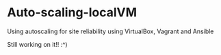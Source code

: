 # Auto-scaling-localVM
Using autoscaling for site reliability using VirtualBox, Vagrant and Ansible

Still working on it!! :^)
